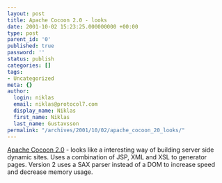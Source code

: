 ```yaml
---
layout: post
title: Apache Cocoon 2.0 - looks
date: 2001-10-02 15:23:25.000000000 +00:00
type: post
parent_id: '0'
published: true
password: ''
status: publish
categories: []
tags:
- Uncategorized
meta: {}
author:
  login: niklas
  email: niklas@protocol7.com
  display_name: Niklas
  first_name: Niklas
  last_name: Gustavsson
permalink: "/archives/2001/10/02/apache_cocoon_20_looks/"
---
```

[Apache Cocoon 2.0](http://xml.apache.org/cocoon2/index.html) - looks like a interesting way of building server side dynamic sites. Uses a combination of JSP, XML and XSL to generator pages. Version 2 uses a SAX parser instead of a DOM to increase speed and decrease memory usage.

